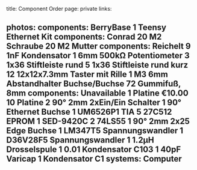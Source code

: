 title: Component Order
page: private
links:

photos:
components: BerryBase
    1 Teensy Ethernet Kit
components: Conrad
    20 M2 Schraube
    20 M2 Mutter
components: Reichelt
    9 1nF Kondensator
    1 6mm 500kΩ Potentiometer
    3 1x36 Stiftleiste rund
    5 1x36 Stiftleiste rund kurz
    12 12x12x7.3mm Taster mit Rille
    1 M3 6mm Abstandhalter Buchse/Buchse
    72 Gummifuß, 8mm
components: Unavailable
    1 Platine €10.00
    10 Platine
    2 90° 2mm 2xEin/Ein Schalter
    1 90° Ethernet Buchse
    1 UM6526P1 TIA
    5 27C512 EPROM
    1 SED-9420C
    2 74LS55
    1 90° 2mm 2x25 Edge Buchse
    1 LM347T5 Spannungswandler
    1 D36V28F5 Spannungswandler
    1 1.2µH Drosselspule
    1 0.01 Kondensator C103
    1 40pF Varicap
    1 Kondensator C1
systems:
    Computer
---
